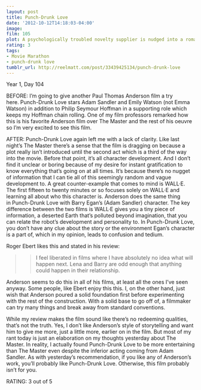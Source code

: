 ```yaml
---
layout: post
title: Punch-Drunk Love
date: '2012-10-12T14:18:03-04:00'
image: 
film: 105
plot: A psychologically troubled novelty supplier is nudged into a romance with an English woman, all the while being extorted by a phone-sex line run by a crooked mattress salesman and purchasing stunning amounts of pudding.
rating: 3
tags:
- Movie Marathon
- punch-drunk love
tumblr_url: http://reelmatt.com/post/33439425134/punch-drunk-love
---
```


Year 1, Day 104

BEFORE: I’m going to give another Paul Thomas Anderson film a try here. Punch-Drunk Love stars Adam Sandler and Emily Watson (not Emma Watson) in addition to Philip Seymour Hoffman in a supporting role which keeps my Hoffman chain rolling. One of my film professors remarked how this is his favorite Anderson film over The Master and the rest of his oeuvre so I’m very excited to see this film.

AFTER: Punch-Drunk Love again left me with a lack of clarity. Like last night’s The Master there’s a sense that the film is dragging on because a plot really isn’t introduced until the second act which is a third of the way into the movie. Before that point, it’s all character development. And I don’t find it unclear or boring because of my desire for instant gratification to know everything that’s going on at all times. It’s because there’s no nugget of information that I can tie all of this seemingly random and vague development to. A great counter-example that comes to mind is WALL·E. The first fifteen to twenty minutes or so focuses solely on WALL·E and learning all about who this character is. Anderson does the same thing in Punch-Drunk Love with Barry Egan’s (Adam Sandler) character. The key difference between the two films is WALL·E gives you a tiny piece of information, a deserted Earth that’s polluted beyond imagination, that you can relate the robot’s development and personality to. In Punch-Drunk Love, you don’t have any clue about the story or the environment Egan’s character is a part of, which in my opinion, leads to confusion and tedium.

Roger Ebert likes this and stated in his review:

>>I feel liberated in films where I have absolutely no idea what will happen next. Lena and Barry are odd enough that anything could happen in their relationship.

Anderson seems to do this in all of his films, at least all the ones I’ve seen anyway. Some people, like Ebert enjoy this this. I, on the other hand, just wish that Anderson poured a solid foundation first before experimenting with the rest of the construction. With a solid base to go off of, a filmmaker can try many things and break away from standard conventions.

While my review makes the film sound like there’s no redeeming qualities, that’s not the truth. Yes, I don’t like Anderson’s style of storytelling and want him to give me more, just a little more, earlier on in the film. But most of my rant today is just an elaboration on my thoughts yesterday about The Master. In reality, I actually found Punch-Drunk Love to be more entertaining than The Master even despite the inferior acting coming from Adam Sandler. As with yesterday’s recommendation, if you like any of Anderson’s work, you’ll probably like Punch-Drunk Love. Otherwise, this film probably isn’t for you.

RATING: 3 out of 5
